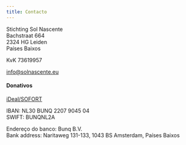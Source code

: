 ```yaml
---
title: Contacto
---
```


Stichting Sol Nascente<br>
Bachstraat 664<br>
2324 HG Leiden<br>
Países Baixos

KvK 73619957

[info@solnascente.eu](mailto:info@solnascente.eu)

#### Donativos

[iDeal/SOFORT](https://bunq.me/solnascente)

IBAN: NL30 BUNQ 2207 9045 04<br>
SWIFT: BUNQNL2A

Endereço do banco: Bunq B.V.<br>
Bank address: Naritaweg 131-133, 1043 BS Amsterdam, Países Baixos
